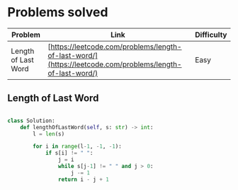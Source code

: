 # Problems solved

| Problem | Link | Difficulty |
|---------|------|------------|
| Length of Last Word | [https://leetcode.com/problems/length-of-last-word/](https://leetcode.com/problems/length-of-last-word/) | Easy |

## Length of Last Word

```py

class Solution:
    def lengthOfLastWord(self, s: str) -> int:
        l = len(s)

        for i in range(l-1, -1, -1):
            if s[i] != " ":
                j = i
                while s[j-1] != " " and j > 0:
                    j -= 1
                return i - j + 1
```
